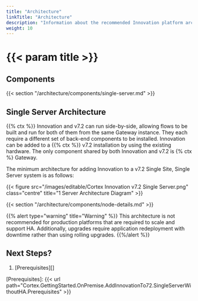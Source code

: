 ```yaml
---
title: "Architecture"
linkTitle: "Architecture"
description: "Information about the recommended Innovation platform architecture, including component descriptions."
weight: 10
---
```


# {{< param title >}}

## Components

{{< section "/architecture/components/single-server.md" >}}

## Single Server Architecture

{{% ctx %}} Innovation and v7.2 can run side-by-side, allowing flows to be built and run for both of them from the same Gateway instance. They each require a different set of back-end components to be installed. Innovation can be added to a {{% ctx %}} v7.2 installation by using the existing hardware. The only component shared by both Innovation and v7.2 is {% ctx %} Gateway.

The minimum architecture for adding Innovation to a v7.2 Single Site, Single Server system is as follows:

{{< figure src="/images/editable/Cortex Innovation v7.2 Single Server.png" class="centre" title="1 Server Architecture Diagram" >}}

{{< section "/architecture/components/node-details.md" >}}

{{% alert type="warning" title="Warning" %}} This architecture is not recommended for production platforms that are required to scale and support HA. Additionally, upgrades require application redeployment with downtime rather than using rolling upgrades. {{%/alert %}}

## Next Steps?

1. [Prerequisites][]

[Prerequisites]: {{< url path="Cortex.GettingStarted.OnPremise.AddInnovationTo72.SingleServerWithoutHA.Prerequisites" >}}
